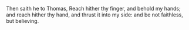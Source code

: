 Then saith he to Thomas, Reach hither thy finger, and behold my hands; and reach hither thy hand, and thrust it into my side: and be not faithless, but believing.
